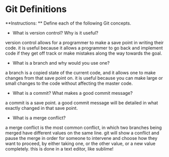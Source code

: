 # Git Definitions

**Instructions: ** Define each of the following Git concepts.

* What is version control?  Why is it useful?

version control allows for a programmer to make a save point in writing their code.  it is useful because it allows a programmer to go back and implement code if they get off track or make mistakes along the way towards the goal. 

* What is a branch and why would you use one?

a branch is a copied state of the current code, and it allows one to make changes from that save point on.  it is useful because you can make large or small changes to the code without affecting the master code.


* What is a commit? What makes a good commit message?

a commit is a save point.  a good commit message will be detailed in what exactly changed in that save point.

* What is a merge conflict?

a merge conflict is the most common conflict, in which two branches being merged have different values on the same line.  git will show a conflict and pause the merge in order for someone to intervene and choose how they want to proceed, by either taking one, or the other value, or a new value completely.  this is done in a text editor, like sublime!